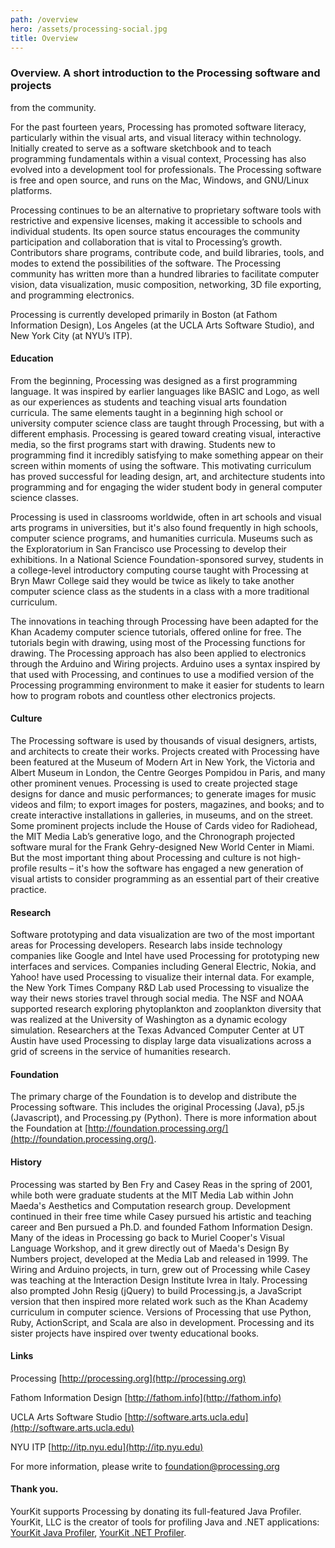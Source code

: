 ```yaml
---
path: /overview
hero: /assets/processing-social.jpg
title: Overview
---
```

  ### Overview. A short introduction to the Processing software and projects
  from the community.


  For the past fourteen years, Processing has promoted software literacy,
  particularly within the visual arts, and visual literacy within technology.
  Initially created to serve as a software sketchbook and to teach programming
  fundamentals within a visual context, Processing has also evolved into a
  development tool for professionals. The Processing software is free and open
  source, and runs on the Mac, Windows, and GNU/Linux platforms.


  Processing continues to be an alternative to proprietary software tools with
  restrictive and expensive licenses, making it accessible to schools and
  individual students. Its open source status encourages the community
  participation and collaboration that is vital to Processing’s growth.
  Contributors share programs, contribute code, and build libraries, tools, and
  modes to extend the possibilities of the software. The Processing community
  has written more than a hundred libraries to facilitate computer vision, data
  visualization, music composition, networking, 3D file exporting, and
  programming electronics.


  Processing is currently developed primarily in Boston (at Fathom Information
  Design), Los Angeles (at the UCLA Arts Software Studio), and New York City (at
  NYU’s ITP).


  #### Education


  From the beginning, Processing was designed as a first programming language.
  It was inspired by earlier languages like BASIC and Logo, as well as our
  experiences as students and teaching visual arts foundation curricula. The
  same elements taught in a beginning high school or university computer science
  class are taught through Processing, but with a different emphasis. Processing
  is geared toward creating visual, interactive media, so the first programs
  start with drawing. Students new to programming find it incredibly satisfying
  to make something appear on their screen within moments of using the software.
  This motivating curriculum has proved successful for leading design, art, and
  architecture students into programming and for engaging the wider student body
  in general computer science classes.


  Processing is used in classrooms worldwide, often in art schools and visual
  arts programs in universities, but it's also found frequently in high schools,
  computer science programs, and humanities curricula. Museums such as the
  Exploratorium in San Francisco use Processing to develop their exhibitions. In
  a National Science Foundation-sponsored survey, students in a college-level
  introductory computing course taught with Processing at Bryn Mawr College said
  they would be twice as likely to take another computer science class as the
  students in a class with a more traditional curriculum.


  The innovations in teaching through Processing have been adapted for the Khan
  Academy computer science tutorials, offered online for free. The tutorials
  begin with drawing, using most of the Processing functions for drawing. The
  Processing approach has also been applied to electronics through the Arduino
  and Wiring projects. Arduino uses a syntax inspired by that used with
  Processing, and continues to use a modified version of the Processing
  programming environment to make it easier for students to learn how to program
  robots and countless other electronics projects.


  #### Culture


  The Processing software is used by thousands of visual designers, artists, and
  architects to create their works. Projects created with Processing have been
  featured at the Museum of Modern Art in New York, the Victoria and Albert
  Museum in London, the Centre Georges Pompidou in Paris, and many other
  prominent venues. Processing is used to create projected stage designs for
  dance and music performances; to generate images for music videos and film; to
  export images for posters, magazines, and books; and to create interactive
  installations in galleries, in museums, and on the street. Some prominent
  projects include the House of Cards video for Radiohead, the MIT Media Lab’s
  generative logo, and the Chronograph projected software mural for the Frank
  Gehry-designed New World Center in Miami. But the most important thing about
  Processing and culture is not high-profile results – it's how the software has
  engaged a new generation of visual artists to consider programming as an
  essential part of their creative practice.


  #### Research


  Software prototyping and data visualization are two of the most important
  areas for Processing developers. Research labs inside technology companies
  like Google and Intel have used Processing for prototyping new interfaces and
  services. Companies including General Electric, Nokia, and Yahoo! have used
  Processing to visualize their internal data. For example, the New York Times
  Company R&D Lab used Processing to visualize the way their news stories travel
  through social media. The NSF and NOAA supported research exploring
  phytoplankton and zooplankton diversity that was realized at the University of
  Washington as a dynamic ecology simulation. Researchers at the Texas Advanced
  Computer Center at UT Austin have used Processing to display large data
  visualizations across a grid of screens in the service of humanities research.


  #### Foundation


  The primary charge of the Foundation is to develop and distribute the
  Processing software. This includes the original Processing (Java), p5.js
  (Javascript), and Processing.py (Python). There is more information about the
  Foundation at
  [http://foundation.processing.org/](http://foundation.processing.org/).


  #### History


  Processing was started by Ben Fry and Casey Reas in the spring of 2001, while
  both were graduate students at the MIT Media Lab within John Maeda's
  Aesthetics and Computation research group. Development continued in their free
  time while Casey pursued his artistic and teaching career and Ben pursued a
  Ph.D. and founded Fathom Information Design. Many of the ideas in Processing
  go back to Muriel Cooper's Visual Language Workshop, and it grew directly out
  of Maeda's Design By Numbers project, developed at the Media Lab and released
  in 1999. The Wiring and Arduino projects, in turn, grew out of Processing
  while Casey was teaching at the Interaction Design Institute Ivrea in Italy.
  Processing also prompted John Resig (jQuery) to build Processing.js, a
  JavaScript version that then inspired more related work such as the Khan
  Academy curriculum in computer science. Versions of Processing that use
  Python, Ruby, ActionScript, and Scala are also in development. Processing and
  its sister projects have inspired over twenty educational books.


  #### Links


  Processing [http://processing.org](http://processing.org)  

  Fathom Information Design [http://fathom.info](http://fathom.info)  

  UCLA Arts Software Studio
  [http://software.arts.ucla.edu](http://software.arts.ucla.edu)  

  NYU ITP [http://itp.nyu.edu](http://itp.nyu.edu)  


  For more information, please write to foundation@processing.org


  #### Thank you.


  YourKit supports Processing by donating its full-featured Java Profiler.
  YourKit, LLC is the creator of tools for profiling Java and .NET applications:
  [YourKit Java Profiler](http://www.yourkit.com/java/profiler/index.jsp),
  [YourKit .NET Profiler](http://www.yourkit.com/.net/profiler/index.jsp).
